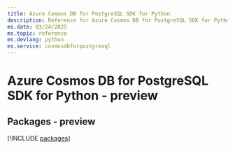 ```yaml
---
title: Azure Cosmos DB for PostgreSQL SDK for Python
description: Reference for Azure Cosmos DB for PostgreSQL SDK for Python
ms.date: 03/24/2025
ms.topic: reference
ms.devlang: python
ms.service: cosmosdbforpostgresql
---
```

# Azure Cosmos DB for PostgreSQL SDK for Python - preview
## Packages - preview
[!INCLUDE [packages](cosmos-db-for-postgresql-index.md)]